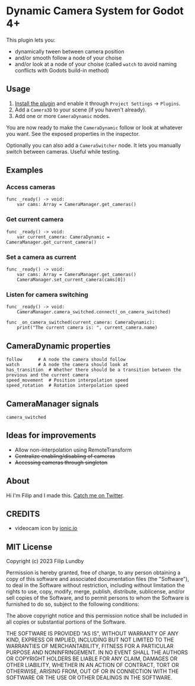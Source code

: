 # Dynamic Camera System for Godot 4+

This plugin lets you: 

* dynamically tween between camera position
* and/or smooth follow a node of your choise
* and/or look at a node of your choise (called `watch` to avoid naming conflicts with Godots build-in method)


## Usage

1. [Install the plugin](https://docs.godotengine.org/en/stable/tutorials/plugins/editor/installing_plugins.html) and enable it through `Project Settings` -> `Plugins`.
2. Add a `Camera3D` to your scene (if you haven't already).
3. Add one or more `CameraDynamic` nodes.

You are now ready to make the `CameraDynamic` follow or look at whatever you want. See the exposed properties in the inspector.

Optionally you can also add a `CameraSwitcher` node. It lets you manually switch between cameras. Useful while testing.


## Examples

### Access cameras

```GDScript
func _ready() -> void:
	var cams: Array = CameraManager.get_cameras()
```

### Get current camera

```GDScript
func _ready() -> void:
	var current_camera: CameraDynamic = CameraManager.get_current_camera()
```

### Set a camera as current

```GDScript
func _ready() -> void:
	var cams: Array = CameraManager.get_cameras()
	CameraManager.set_current_camera(cams[0])
```

### Listen for camera switching

```GDScript
func _ready() -> void:
	CameraManager.camera_switched.connect(_on_camera_switched)

func _on_camera_switched(current_camera: CameraDynamic):
	print("The current camera is: ", current_camera.name)
```


## CameraDynamic properties

```GDScript
follow		# A node the camera should follow
watch		# A node the camera should look at
has_transition	# Whether there should be a transition between the previous and the current camera 
speed_movement	# Position interpolation speed
speed_rotation	# Rotation interpolation speed
```

## CameraManager signals

```GDScript
camera_switched
```

## Ideas for improvements

* Allow non-interpolation using RemoteTransform
* ~~Centralize enabling/disabling of cameras~~
* ~~Accessing cameras through singleton~~


## About

Hi I'm Filip and I made this. [Catch me on Twitter](https://twitter.com/skooterkurt).


## CREDITS

* videocam icon by [ionic.io](https://ionic.io/ionicons)

## MIT License

Copyright (c) 2023 Filip Lundby

Permission is hereby granted, free of charge, to any person obtaining a copy
of this software and associated documentation files (the "Software"), to deal
in the Software without restriction, including without limitation the rights
to use, copy, modify, merge, publish, distribute, sublicense, and/or sell
copies of the Software, and to permit persons to whom the Software is
furnished to do so, subject to the following conditions:

The above copyright notice and this permission notice shall be included in all
copies or substantial portions of the Software.

THE SOFTWARE IS PROVIDED "AS IS", WITHOUT WARRANTY OF ANY KIND, EXPRESS OR
IMPLIED, INCLUDING BUT NOT LIMITED TO THE WARRANTIES OF MERCHANTABILITY,
FITNESS FOR A PARTICULAR PURPOSE AND NONINFRINGEMENT. IN NO EVENT SHALL THE
AUTHORS OR COPYRIGHT HOLDERS BE LIABLE FOR ANY CLAIM, DAMAGES OR OTHER
LIABILITY, WHETHER IN AN ACTION OF CONTRACT, TORT OR OTHERWISE, ARISING FROM,
OUT OF OR IN CONNECTION WITH THE SOFTWARE OR THE USE OR OTHER DEALINGS IN THE
SOFTWARE.
